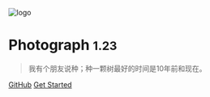 ![logo](https://photograph0-0.oss-cn-chengdu.aliyuncs.com/36a282f0-e133-4b51-a783-9e9f038e9fe8.jpeg)

# Photograph <small>1.23</small>

> 我有个朋友说种；种一颗树最好的时间是10年前和现在。


[GitHub](https://github.com/docsifyjs/docsify/)
[Get Started](/home)
